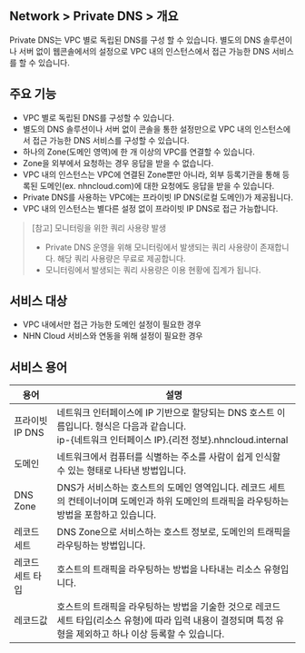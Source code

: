 ## Network > Private DNS > 개요

Private DNS는 VPC 별로 독립된 DNS를 구성 할 수 있습니다. 별도의 DNS 솔루션이나 서버 없이 웹콘솔에서의 설정으로 VPC 내의 인스턴스에서 접근 가능한 DNS 서비스를 할 수 있습니다.

## 주요 기능
- VPC 별로 독립된 DNS를 구성할 수 있습니다.
- 별도의 DNS 솔루션이나 서버 없이 콘솔을 통한 설정만으로 VPC 내의 인스턴스에서 접근 가능한 DNS 서비스를 구성할 수 있습니다.
- 하나의 Zone(도메인 영역)에 한 개 이상의 VPC를 연결할 수 있습니다. 
- Zone을 외부에서 요청하는 경우 응답을 받을 수 없습니다. 
- VPC 내의 인스턴스는 VPC에 연결된 Zone뿐만 아니라, 외부 등록기관을 통해 등록된 도메인(ex. nhncloud.com)에 대한 요청에도 응답을 받을 수 있습니다. 
- Private DNS를 사용하는 VPC에는 프라이빗 IP DNS(로컬 도메인)가 제공됩니다. 
- VPC 내의 인스턴스는 별다른 설정 없이 프라이빗 IP DNS로 접근 가능합니다.

> [참고] 모니터링을 위한 쿼리 사용량 발생
> * Private DNS 운영을 위해 모니터링에서 발생되는 쿼리 사용량이 존재합니다. 해당 쿼리 사용량은 무료로 제공합니다.
> * 모니터링에서 발생되는 쿼리 사용량은 이용 현황에 집계가 됩니다.

## 서비스 대상

- VPC 내에서만 접근 가능한 도메인 설정이 필요한 경우
- NHN Cloud 서비스와 연동을 위해 설정이 필요한 경우

## 서비스 용어

| 용어             | 설명                                  |
|----------------|-------------------------------------|
| 프라이빗 IP DNS | 네트워크 인터페이스에 IP 기반으로 할당되는 DNS 호스트 이름입니다. 형식은 다음과 같습니다. <br> ip-{네트워크 인터페이스 IP}.{리전 정보}.nhncloud.internal |
| 도메인            | 네트워크에서 컴퓨터를 식별하는 주소를 사람이 쉽게 인식할 수 있는 형태로 나타낸 방법입니다.|
| DNS Zone       | DNS가 서비스하는 호스트의 도메인 영역입니다. 레코드 세트의 컨테이너이며 도메인과 하위 도메인의 트래픽을 라우팅하는 방법을 포함하고 있습니다. |
| 레코드 세트         | DNS Zone으로 서비스하는 호스트 정보로, 도메인의 트래픽을 라우팅하는 방법입니다. |
| 레코드 세트 타입      | 호스트의 트래픽을 라우팅하는 방법을 나타내는 리소스 유형입니다. |
| 레코드값           | 호스트의 트래픽을 라우팅하는 방법을 기술한 것으로 레코드 세트 타입(리소스 유형)에 따라 입력 내용이 결정되며 특정 유형을 제외하고 하나 이상 등록할 수 있습니다. |
